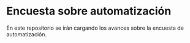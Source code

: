 # Encuesta sobre automatización

En este repositorio se irán cargando los avances sobre la encuesta de automatización.
